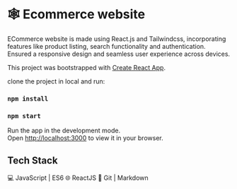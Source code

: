 #  🕸 Ecommerce website

ECommerce website is made using React.js and Tailwindcss, incorporating features like
product listing, search functionality and authentication. Ensured a responsive design and seamless user
experience across devices.

This project was bootstrapped with [Create React App](https://github.com/facebook/create-react-app).

clone the project in local and run:
### `npm install` 
### `npm start` 

Run the app in the development mode.\
Open [http://localhost:3000](http://localhost:3000) to view it in your browser.

## Tech Stack
💻 JavaScript | ES6
🌐 ReactJS 
🔧 Git | Markdown
